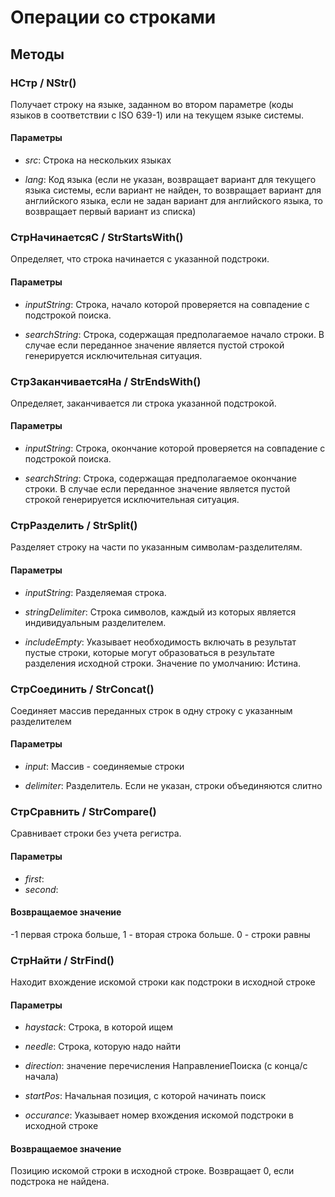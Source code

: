 
# Операции со строками
## Методы
    
### НСтр / NStr()
    
    
    
Получает строку на языке, заданном во втором параметре (коды языков в соответствии с  ISO 639-1)
или на текущем языке системы.


  
  
#### Параметры

* *src*: Строка на нескольких языках

* *lang*: Код языка (если не указан, возвращает вариант для текущего языка системы,
если вариант не найден, то возвращает вариант для английского языка, если не задан вариант для английского языка,
то возвращает первый вариант из списка)

### СтрНачинаетсяС / StrStartsWith()
    
    
    
Определяет, что строка начинается с указанной подстроки.


  
  
#### Параметры

* *inputString*: Строка, начало которой проверяется на совпадение с подстрокой поиска.

* *searchString*: Строка, содержащая предполагаемое начало строки. В случае если переданное значение является пустой строкой генерируется исключительная ситуация.

### СтрЗаканчиваетсяНа / StrEndsWith()
    
    
    
Определяет, заканчивается ли строка указанной подстрокой.


  
  
#### Параметры

* *inputString*: Строка, окончание которой проверяется на совпадение с подстрокой поиска.

* *searchString*: Строка, содержащая предполагаемое окончание строки. В случае если переданное значение является пустой строкой генерируется исключительная ситуация.

### СтрРазделить / StrSplit()
    
    
    
Разделяет строку на части по указанным символам-разделителям.


  
  
#### Параметры

* *inputString*: Разделяемая строка.

* *stringDelimiter*: Строка символов, каждый из которых является индивидуальным разделителем.

* *includeEmpty*: Указывает необходимость включать в результат пустые строки, которые могут образоваться в результате разделения исходной строки. Значение по умолчанию: Истина.

### СтрСоединить / StrConcat()
    
    
    
Соединяет массив переданных строк в одну строку с указанным разделителем


  
  
#### Параметры

* *input*: Массив - соединяемые строки

* *delimiter*: Разделитель. Если не указан, строки объединяются слитно

### СтрСравнить / StrCompare()
    
    
    
Сравнивает строки без учета регистра.


  
  
#### Параметры

* *first*: 
* *second*: 
#### Возвращаемое значение

-1 первая строка больше, 1 - вторая строка больше. 0 - строки равны

  
### СтрНайти / StrFind()
    
    
    
Находит вхождение искомой строки как подстроки в исходной строке


  
  
#### Параметры

* *haystack*: Строка, в которой ищем

* *needle*: Строка, которую надо найти

* *direction*: значение перечисления НаправлениеПоиска (с конца/с начала)

* *startPos*: Начальная позиция, с которой начинать поиск

* *occurance*: Указывает номер вхождения искомой подстроки в исходной строке

#### Возвращаемое значение

Позицию искомой строки в исходной строке. Возвращает 0, если подстрока не найдена.

  